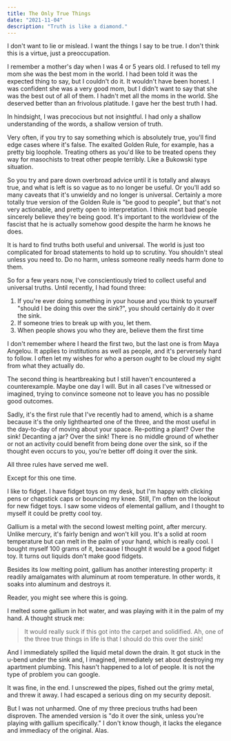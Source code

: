 ```yaml
---
title: The Only True Things
date: "2021-11-04"
description: "Truth is like a diamond."
---
```


I don't want to lie or mislead. I want the things I say to be true. I don't think this is a virtue, just a preoccupation.

I remember a mother's day when I was 4 or 5 years old. I refused to tell my mom she was the best mom in the world. I had been told it was the expected thing to say, but I couldn't do it. It wouldn't have been honest. I was confident she was a very good mom, but I didn't want to say that she was the best out of all of them. I hadn't met all the moms in the world. She deserved better than an frivolous platitude. I gave her the best truth I had.

In hindsight, I was precocious but not insightful. I had only a shallow understanding of the words, a shallow version of truth.

Very often, if you try to say something which is absolutely true, you'll find edge cases where it's false. The exalted Golden Rule, for example, has a pretty big loophole. Treating others as you'd like to be treated opens they way for masochists to treat other people terribly. Like a Bukowski type situation.

So you try and pare down overbroad advice until it is totally and always true, and what is left is so vague as to no longer be useful. Or you'll add so many caveats that it's unwieldy and no longer is universal. Certainly a more totally true version of the Golden Rule is "be good to people", but that's not very actionable, and pretty open to interpretation. I think most bad people sincerely believe they're being good. It's important to the worldview of the fascist that he is actually somehow good despite the harm he knows he does.

It is hard to find truths both useful and universal. The world is just too complicated for broad statements to hold up to scrutiny. You shouldn't steal unless you need to. Do no harm, unless someone really needs harm done to them.

So for a few years now, I've conscientiously tried to collect useful and universal truths. Until recently, I had found three:

1. If you're ever doing something in your house and you think to yourself "should I be doing this over the sink?", you should certainly do it over the sink.
2. If someone tries to break up with you, let them.
3. When people shows you who they are, believe them the first time

I don't remember where I heard the first two, but the last one is from Maya Angelou. It applies to institutions as well as people, and it's perversely hard to follow. I often let my wishes for who a person _ought_ to be cloud my sight from what they actually do.

The second thing is heartbreaking but I still haven't encountered a counterexample. Maybe one day I will. But in all cases I've witnessed or imagined, trying to convince someone not to leave you has no possible good outcomes.

Sadly, it's the first rule that I've recently had to amend, which is a shame because it's the only lighthearted one of the three, and the most useful in the day-to-day of moving about your space. Re-potting a plant? Over the sink! Decanting a jar? Over the sink! There is no middle ground of whether or not an activity could benefit from being done over the sink, so if the thought even occurs to you, you're better off doing it over the sink.

All three rules have served me well.

Except for this one time.

I like to fidget. I have fidget toys on my desk, but I'm happy with clicking pens or chapstick caps or bouncing my knee. Still, I'm often on the lookout for new fidget toys. I saw some videos of elemental gallium, and I thought to myself it could be pretty cool toy.

Gallium is a metal with the second lowest melting point, after mercury. Unlike mercury, it's fairly benign and won't kill you. It's a solid at room temperature but can melt in the palm of your hand, which is really cool. I bought myself 100 grams of it, because I thought it would be a good fidget toy. It turns out liquids don't make good fidgets.

Besides its low melting point, gallium has another interesting property: it readily amalgamates with aluminum at room temperature. In other words, it soaks into aluminum and destroys it.

Reader, you might see where this is going.

I melted some gallium in hot water, and was playing with it in the palm of my hand. A thought struck me:

> It would really suck if this got into the carpet and solidified. Ah, one of the three true things in life is that I should do this over the sink!

And I immediately spilled the liquid metal down the drain. It got stuck in the u-bend under the sink and, I imagined, immediately set about destroying my apartment plumbing. This hasn't happened to a lot of people. It is not the type of problem you can google.

It was fine, in the end. I unscrewed the pipes, fished out the grimy metal, and threw it away. I had escaped a serious ding on my security deposit.

But I was not unharmed. One of my three precious truths had been disproven. The amended version is "do it over the sink, unless you're playing with gallium specifically." I don't know though, it lacks the elegance and immediacy of the original. Alas.
